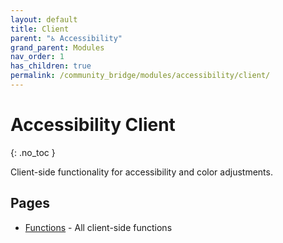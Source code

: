 ```yaml
---
layout: default
title: Client
parent: "♿ Accessibility"
grand_parent: Modules
nav_order: 1
has_children: true
permalink: /community_bridge/modules/accessibility/client/
---
```


# Accessibility Client
{: .no_toc }

Client-side functionality for accessibility and color adjustments.

## Pages

- [Functions](client/functions.md) - All client-side functions